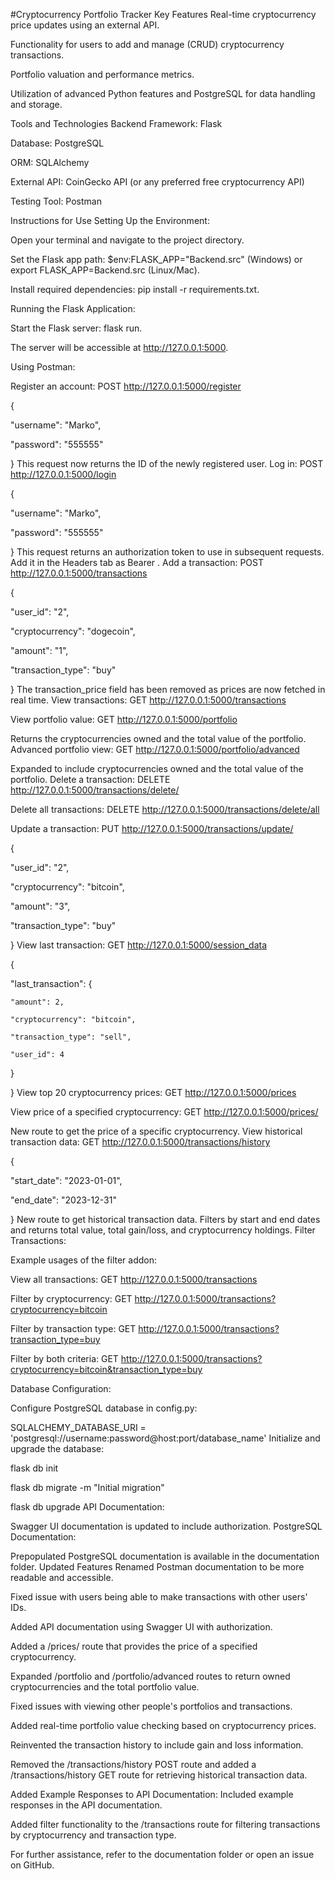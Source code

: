 #Cryptocurrency Portfolio Tracker
Key Features
Real-time cryptocurrency price updates using an external API.

Functionality for users to add and manage (CRUD) cryptocurrency transactions.

Portfolio valuation and performance metrics.

Utilization of advanced Python features and PostgreSQL for data handling and storage.

Tools and Technologies
Backend Framework: Flask

Database: PostgreSQL

ORM: SQLAlchemy

External API: CoinGecko API (or any preferred free cryptocurrency API)

Testing Tool: Postman

Instructions for Use
Setting Up the Environment:

Open your terminal and navigate to the project directory.

Set the Flask app path: $env:FLASK_APP="Backend.src" (Windows) or export FLASK_APP=Backend.src (Linux/Mac).

Install required dependencies: pip install -r requirements.txt.

Running the Flask Application:

Start the Flask server: flask run.

The server will be accessible at http://127.0.0.1:5000.

Using Postman:

Register an account: POST http://127.0.0.1:5000/register

{

  "username": "Marko",

  "password": "555555"

}
This request now returns the ID of the newly registered user.
Log in: POST http://127.0.0.1:5000/login

{

  "username": "Marko",

  "password": "555555"

}
This request returns an authorization token to use in subsequent requests. Add it in the Headers tab as Bearer <token>.
Add a transaction: POST http://127.0.0.1:5000/transactions

{

  "user_id": "2",

  "cryptocurrency": "dogecoin",

  "amount": "1",

  "transaction_type": "buy"

}
The transaction_price field has been removed as prices are now fetched in real time.
View transactions: GET http://127.0.0.1:5000/transactions

View portfolio value: GET http://127.0.0.1:5000/portfolio

Returns the cryptocurrencies owned and the total value of the portfolio.
Advanced portfolio view: GET http://127.0.0.1:5000/portfolio/advanced

Expanded to include cryptocurrencies owned and the total value of the portfolio.
Delete a transaction: DELETE http://127.0.0.1:5000/transactions/delete/<id>

Delete all transactions: DELETE http://127.0.0.1:5000/transactions/delete/all

Update a transaction: PUT http://127.0.0.1:5000/transactions/update/<id>

{

  "user_id": "2",

  "cryptocurrency": "bitcoin",

  "amount": "3",

  "transaction_type": "buy"

}
View last transaction: GET http://127.0.0.1:5000/session_data

{

  "last_transaction": {

    "amount": 2,

    "cryptocurrency": "bitcoin",

    "transaction_type": "sell",

    "user_id": 4

  }

}
View top 20 cryptocurrency prices: GET http://127.0.0.1:5000/prices

View price of a specified cryptocurrency: GET http://127.0.0.1:5000/prices/<crypto>

New route to get the price of a specific cryptocurrency.
View historical transaction data: GET http://127.0.0.1:5000/transactions/history

{

  "start_date": "2023-01-01",

  "end_date": "2023-12-31"

}
New route to get historical transaction data. Filters by start and end dates and returns total value, total gain/loss, and cryptocurrency holdings.
Filter Transactions:

Example usages of the filter addon:

View all transactions: GET http://127.0.0.1:5000/transactions

Filter by cryptocurrency: GET http://127.0.0.1:5000/transactions?cryptocurrency=bitcoin

Filter by transaction type: GET http://127.0.0.1:5000/transactions?transaction_type=buy

Filter by both criteria: GET http://127.0.0.1:5000/transactions?cryptocurrency=bitcoin&transaction_type=buy

Database Configuration:

Configure PostgreSQL database in config.py:

SQLALCHEMY_DATABASE_URI = 'postgresql://username:password@host:port/database_name'
Initialize and upgrade the database:

flask db init

flask db migrate -m "Initial migration"

flask db upgrade
API Documentation:

Swagger UI documentation is updated to include authorization.
PostgreSQL Documentation:

Prepopulated PostgreSQL documentation is available in the documentation folder.
Updated Features
Renamed Postman documentation to be more readable and accessible.

Fixed issue with users being able to make transactions with other users' IDs.

Added API documentation using Swagger UI with authorization.

Added a /prices/<crypto> route that provides the price of a specified cryptocurrency.

Expanded /portfolio and /portfolio/advanced routes to return owned cryptocurrencies and the total portfolio value.

Fixed issues with viewing other people's portfolios and transactions.

Added real-time portfolio value checking based on cryptocurrency prices.

Reinvented the transaction history to include gain and loss information.

Removed the /transactions/history POST route and added a /transactions/history GET route for retrieving historical transaction data.

Added Example Responses to API Documentation: Included example responses in the API documentation.

Added filter functionality to the /transactions route for filtering transactions by cryptocurrency and transaction type.

For further assistance, refer to the documentation folder or open an issue on GitHub.
